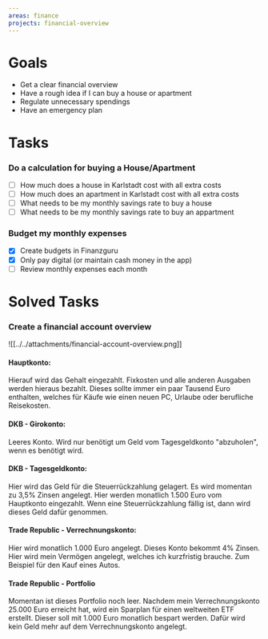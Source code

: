 ```yaml
---
areas: finance
projects: financial-overview
---
```

# Goals

- Get a clear financial overview
- Have a rough idea if I can buy a house or apartment
- Regulate unnecessary spendings
- Have an emergency plan

# Tasks

### Do a calculation for buying a House/Apartment 
- [ ] How much does a house in Karlstadt cost with all extra costs
- [ ] How much does an apartment in Karlstadt cost with all extra costs
- [ ] What needs to be my monthly savings rate to buy a house
- [ ] What needs to be my monthly savings rate to buy an appartment

### Budget my monthly expenses
- [x] Create budgets in Finanzguru
- [x] Only pay digital (or maintain cash money in the app)
- [ ] Review monthly expenses each month

# Solved Tasks
### Create a financial account overview 

![[../../attachments/financial-account-overview.png]]
#### Hauptkonto:
Hierauf wird das Gehalt eingezahlt.
Fixkosten und alle anderen Ausgaben werden hieraus bezahlt.
Dieses sollte immer ein paar Tausend Euro enthalten, welches für Käufe wie einen neuen PC, Urlaube oder berufliche Reisekosten.

#### DKB - Girokonto:
Leeres Konto. 
Wird nur benötigt um Geld vom Tagesgeldkonto "abzuholen", wenn es benötigt wird.

#### DKB - Tagesgeldkonto:
Hier wird das Geld für die Steuerrückzahlung gelagert.
Es wird momentan zu 3,5% Zinsen angelegt.
Hier werden monatlich 1.500 Euro vom Hauptkonto eingezahlt.
Wenn eine Steuerrückzahlung fällig ist, dann wird dieses Geld dafür genommen.

#### Trade Republic - Verrechnungskonto:
Hier wird monatlich 1.000 Euro angelegt.
Dieses Konto bekommt 4% Zinsen.
Hier wird mein Vermögen angelegt, welches ich kurzfristig brauche.
Zum Beispiel für den Kauf eines Autos.

#### Trade Republic - Portfolio
Momentan ist dieses Portfolio noch leer.
Nachdem mein Verrechnungskonto 25.000 Euro erreicht hat, wird ein Sparplan für einen weltweiten ETF erstellt.
Dieser soll mit 1.000 Euro monatlich bespart werden. Dafür wird kein Geld mehr auf dem Verrechnungskonto angelegt.
